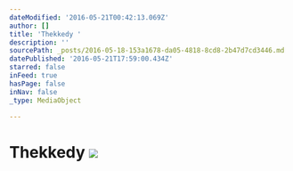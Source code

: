 ```yaml
---
dateModified: '2016-05-21T00:42:13.069Z'
author: []
title: 'Thekkedy '
description: ''
sourcePath: _posts/2016-05-18-153a1678-da05-4818-8cd8-2b47d7cd3446.md
datePublished: '2016-05-21T17:59:00.434Z'
starred: false
inFeed: true
hasPage: false
inNav: false
_type: MediaObject

---
```

# Thekkedy ![](https://s3-us-west-2.amazonaws.com/the-grid-img/p/904c74534c18c490e288ae2d6e42cd0845fdf99c.jpg)
